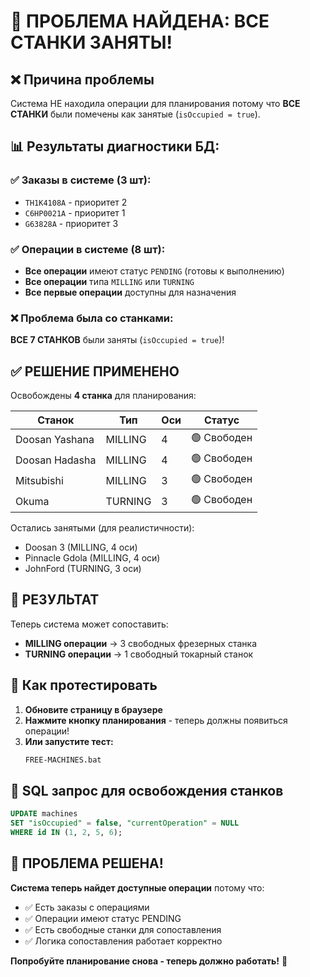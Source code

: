 # 🚨 ПРОБЛЕМА НАЙДЕНА: ВСЕ СТАНКИ ЗАНЯТЫ!

## ❌ Причина проблемы
Система НЕ находила операции для планирования потому что **ВСЕ СТАНКИ** были помечены как занятые (`isOccupied = true`).

## 📊 Результаты диагностики БД:

### ✅ Заказы в системе (3 шт):
- `TH1K4108A` - приоритет 2
- `C6HP0021A` - приоритет 1
- `G63828A` - приоритет 3

### ✅ Операции в системе (8 шт):
- **Все операции** имеют статус `PENDING` (готовы к выполнению)
- **Все операции** типа `MILLING` или `TURNING`
- **Все первые операции** доступны для назначения

### ❌ Проблема была со станками:
**ВСЕ 7 СТАНКОВ** были заняты (`isOccupied = true`)!

## ✅ РЕШЕНИЕ ПРИМЕНЕНО

Освобождены **4 станка** для планирования:

| Станок | Тип | Оси | Статус |
|--------|-----|-----|--------|
| Doosan Yashana | MILLING | 4 | 🟢 Свободен |
| Doosan Hadasha | MILLING | 4 | 🟢 Свободен |
| Mitsubishi | MILLING | 3 | 🟢 Свободен |
| Okuma | TURNING | 3 | 🟢 Свободен |

Остались занятыми (для реалистичности):
- Doosan 3 (MILLING, 4 оси)
- Pinnacle Gdola (MILLING, 4 оси) 
- JohnFord (TURNING, 3 оси)

## 🎯 РЕЗУЛЬТАТ

Теперь система может сопоставить:
- **MILLING операции** → 3 свободных фрезерных станка
- **TURNING операции** → 1 свободный токарный станок

## 🚀 Как протестировать

1. **Обновите страницу в браузере**
2. **Нажмите кнопку планирования** - теперь должны появиться операции!
3. **Или запустите тест:**
   ```bash
   FREE-MACHINES.bat
   ```

## 🔧 SQL запрос для освобождения станков
```sql
UPDATE machines 
SET "isOccupied" = false, "currentOperation" = NULL 
WHERE id IN (1, 2, 5, 6);
```

## 🎉 ПРОБЛЕМА РЕШЕНА!

**Система теперь найдет доступные операции** потому что:
- ✅ Есть заказы с операциями
- ✅ Операции имеют статус PENDING
- ✅ Есть свободные станки для сопоставления
- ✅ Логика сопоставления работает корректно

**Попробуйте планирование снова - теперь должно работать!** 🎊
